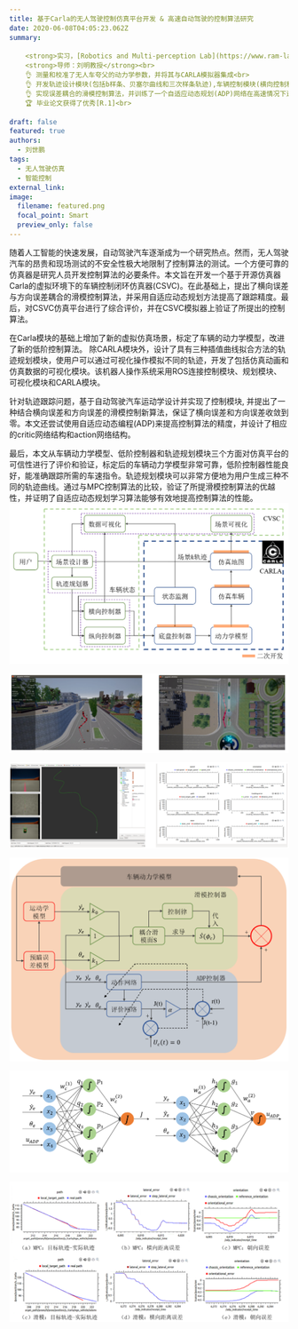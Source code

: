 ```yaml
---
title: 基于Carla的无人驾驶控制仿真平台开发 & 高速自动驾驶的控制算法研究
date: 2020-06-08T04:05:23.062Z
summary:   

    <strong>实习，[Robotics and Multi-perception Lab](https://www.ram-lab.com/), 香港科技大学&深圳一清科技有限公司</strong><br>
    <strong>导师：刘明教授</strong><br>
    👌 测量和校准了无人车夸父的动力学参数，并将其与CARLA模拟器集成<br>
    👌 开发轨迹设计模块(包括b样条、贝塞尔曲线和三次样条轨迹),车辆控制模块(横向控制和纵向控制)以及可视化模块<br>
    👌 实现误差耦合的滑模控制算法，并训练了一个自适应动态规划(ADP)网络在高速情况下进一步提高跟踪精度，并与传统MPC控制算法进行了比较<br>
    🏆 毕业论文获得了优秀[R.1]<br>

draft: false
featured: true
authors:
  - 刘世鹏
tags:
  - 无人驾驶仿真
  - 智能控制
external_link:
image:
  filename: featured.png
  focal_point: Smart
  preview_only: false
---
```


随着人工智能的快速发展，自动驾驶汽车逐渐成为一个研究热点。然而，无人驾驶汽车的昂贵和现场测试的不安全性极大地限制了控制算法的测试。一个方便可靠的仿真器是研究人员开发控制算法的必要条件。本文旨在开发一个基于开源仿真器Carla的虚拟环境下的车辆控制闭环仿真器(CSVC)。在此基础上，提出了横向误差与方向误差耦合的滑模控制算法，并采用自适应动态规划方法提高了跟踪精度。最后，对CSVC仿真平台进行了综合评价，并在CSVC模拟器上验证了所提出的控制算法。

在Carla模块的基础上增加了新的虚拟仿真场景，标定了车辆的动力学模型，改进了新的低阶控制算法。
除CARLA模块外，设计了具有三种插值曲线拟合方法的轨迹规划模块，使用户可以通过可视化操作模拟不同的轨迹，开发了包括仿真动画和仿真数据的可视化模块。该机器人操作系统采用ROS连接控制模块、规划模块、可视化模块和CARLA模块。

针对轨迹跟踪问题，基于自动驾驶汽车运动学设计并实现了控制模块, 并提出了一种结合横向误差和方向误差的滑模控制新算法，保证了横向误差和方向误差收敛到零。本文还尝试使用自适应动态编程(ADP)来提高控制算法的精度，并设计了相应的critic网络结构和action网络结构。

最后，本文从车辆动力学模型、低阶控制器和轨迹规划模块三个方面对仿真平台的可信性进行了评价和验证，标定后的车辆动力学模型非常可靠，低阶控制器性能良好，能准确跟踪所需的车速指令。轨迹规划模块可以非常方便地为用户生成三种不同的轨迹曲线。通过与MPC控制算法的比较，验证了所提滑模控制算法的优越性，并证明了自适应动态规划学习算法能够有效地提高控制算法的性能。
 
![](1.png "Fig1. The Simulator Structure")

![](3.png "Fig.2 The Simulator Interface")

![](4.png "Fig. 3 The Simulator User Interface")

![](5.png "Fig.4 Control Diagram")

![](6.png "Fig.5 The Structure of Neural Network")

![](7.png "Fig.6 Select Simulation Results.")